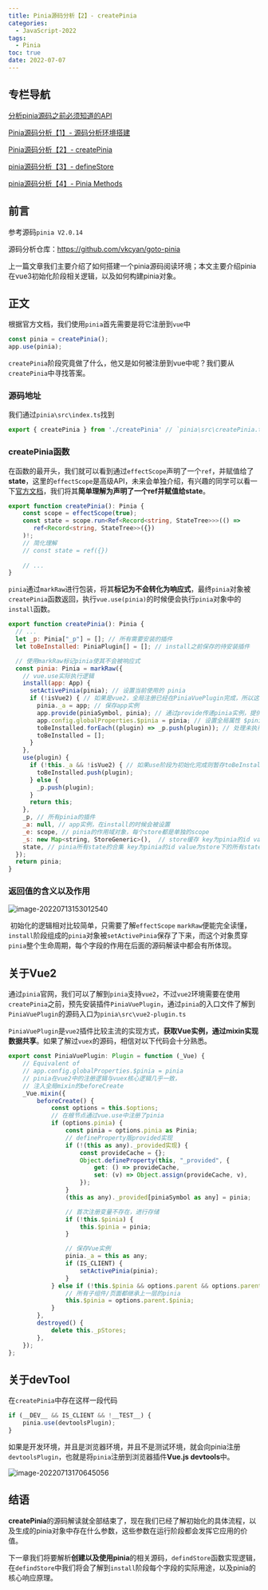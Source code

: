 ```yaml
---
title: Pinia源码分析【2】- createPinia
categories:
  - JavaScript-2022
tags:
  - Pinia
toc: true
date: 2022-07-07
---
```


## 专栏导航

[分析pinia源码之前必须知道的API](https://juejin.cn/post/7124279061035089927)

[Pinia源码分析【1】- 源码分析环境搭建](https://juejin.cn/post/7117131804229763079)

[Pinia源码分析【2】- createPinia](https://juejin.cn/post/7119788423501578277)

[pinia源码分析【3】- defineStore](https://juejin.cn/post/7121661056044236831)

[pinia源码分析【4】- Pinia Methods](https://juejin.cn/post/7123504805892325406)

## 前言

参考源码`pinia V2.0.14`

源码分析仓库：https://github.com/vkcyan/goto-pinia

上一篇文章我们主要介绍了如何搭建一个pinia源码阅读环境；本文主要介绍pinia在vue3初始化阶段相关逻辑，以及如何构建pinia对象。



## 正文

根据官方文档，我们使用`pinia`首先需要是将它注册到`vue`中

```js
const pinia = createPinia();
app.use(pinia);
```

`createPinia`阶段究竟做了什么，他又是如何被注册到vue中呢？我们要从`createPinia`中寻找答案。



### 源码地址

我们通过`pinia\src\index.ts`找到

```js
export { createPinia } from './createPinia' // `pinia\src\createPinia.ts为源码文件`
```



### createPinia函数

​	在函数的最开头，我们就可以看到通过`effectScope`声明了一个`ref`，并赋值给了**state**，这里的`effectScope`是高级API，未来会单独介绍，有兴趣的同学可以看一下[官方文档](https://vuejs.org/api/reactivity-advanced.html#effectscope)，我们将其**简单理解为声明了一个ref并赋值给state**。

```ts
export function createPinia(): Pinia {
    const scope = effectScope(true);
    const state = scope.run<Ref<Record<string, StateTree>>>(() =>
       ref<Record<string, StateTree>>({})
    )!;
    // 简化理解
    // const state = ref({})
    
   	// ...
}

```



​	`pinia`通过`markRaw`进行包装，将其**标记为不会转化为响应式**，最终`pinia`对象被`createPinia`函数返回，执行`vue.use(pinia)`的时候便会执行`pinia`对象中的`install`函数。

```js
export function createPinia(): Pinia {
  // ...
  let _p: Pinia["_p"] = []; // 所有需要安装的插件
  let toBeInstalled: PiniaPlugin[] = []; // install之前保存的待安装插件

  // 使用markRaw标记pinia使其不会被响应式
  const pinia: Pinia = markRaw({
    // vue.use实际执行逻辑
    install(app: App) {
      setActivePinia(pinia); // 设置当前使用的 pinia
      if (!isVue2) { // 如果是vue2，全局注册已经在PiniaVuePlugin完成，所以这段逻辑将跳过
        pinia._a = app; // 保存app实例
        app.provide(piniaSymbol, pinia); // 通过provide传递pinia实例，提供给后续使用
        app.config.globalProperties.$pinia = pinia; // 设置全局属性 $pinia
        toBeInstalled.forEach((plugin) => _p.push(plugin)); // 处理未执行插件
        toBeInstalled = [];
      }
    },
    use(plugin) {
      if (!this._a && !isVue2) { // 如果use阶段为初始化完成则暂存toBeInstalled中
        toBeInstalled.push(plugin);
      } else {
        _p.push(plugin);
      }
      return this;
    },
    _p, // 所有pinia的插件
    _a: null, // app实例，在install的时候会被设置
    _e: scope, // pinia的作用域对象，每个store都是单独的scope
    _s: new Map<string, StoreGeneric>(),  // store缓存 key为pinia的id value为pinia的对外暴露数据
    state, // pinia所有state的合集 key为pinia的id value为store下的所有state（所有可访问变量）
  });
  return pinia;
}
```



### 返回值的含义以及作用

![image-20220713153012540](https://www.vkcyan.top/image-20220713153012540.png)



​	初始化的逻辑相对比较简单，只需要了解`effectScope` `markRaw`便能完全读懂，`install`阶段组成的`pinia`对象被`setActivePinia`保存了下来，而这个对象贯穿`pinia`整个生命周期，每个字段的作用在后面的源码解读中都会有所体现。



## 关于Vue2

​	通过`pinia`官网，我们可以了解到`pinia`支持`vue2`，不过`vue2`环境需要在使用`createPinia`之前，预先安装插件`PiniaVuePlugin`，通过`pinia`的入口文件了解到`PiniaVuePlugin`的源码入口为`pinia\src\vue2-plugin.ts`

​	`PiniaVuePlugin`是`vue2`插件比较主流的实现方式，**获取Vue实例，通过mixin实现数据共享**。如果了解过`vuex`的源码，相信对以下代码会十分熟悉。

```js
export const PiniaVuePlugin: Plugin = function (_Vue) {
    // Equivalent of
    // app.config.globalProperties.$pinia = pinia
    // pinia在vue2中的注册逻辑与vuex核心逻辑几乎一致，
    // 注入全局mixin的beforeCreate
    _Vue.mixin({
        beforeCreate() {
            const options = this.$options;
            // 在根节点通过vue.use中注册了pinia
            if (options.pinia) {
                const pinia = options.pinia as Pinia;
                // defineProperty版provided实现
                if (!(this as any)._provided实现) {
                    const provideCache = {};
                    Object.defineProperty(this, "_provided", {
                        get: () => provideCache,
                        set: (v) => Object.assign(provideCache, v),
                    });
                }
                (this as any)._provided[piniaSymbol as any] = pinia;

                // 首次注册变量不存在，进行存储
                if (!this.$pinia) {
                    this.$pinia = pinia;
                }

                // 保存Vue实例
                pinia._a = this as any;
                if (IS_CLIENT) {
                    setActivePinia(pinia);
                }
            } else if (!this.$pinia && options.parent && options.parent.$pinia) {
                // 所有子组件/页面都继承上一层的pinia
                this.$pinia = options.parent.$pinia;
            }
        },
        destroyed() {
            delete this._pStores;
        },
    });
};
```



## 关于devTool

在`createPinia`中存在这样一段代码

```js
if (__DEV__ && IS_CLIENT && !__TEST__) {
    pinia.use(devtoolsPlugin);
}
```

如果是开发环境，并且是浏览器环境，并且不是测试环境，就会向pinia注册`devtoolsPlugin`，也就是将`pinia`注册到浏览器插件**Vue.js devtools**中。

![image-20220713170645056](https://www.vkcyan.top/image-20220713170645056.png)





## 结语 

​	**createPinia**的源码解读就全部结束了，现在我们已经了解初始化的具体流程，以及生成的pinia对象中存在什么参数，这些参数在运行阶段都会发挥它应用的价值。

​	下一章我们将要解析**创建以及使用pinia**的相关源码，`defindStore`函数实现逻辑，在`defindStore`中我们将会了解到`install`阶段每个字段的实际用途，以及pinia的核心响应原理。


